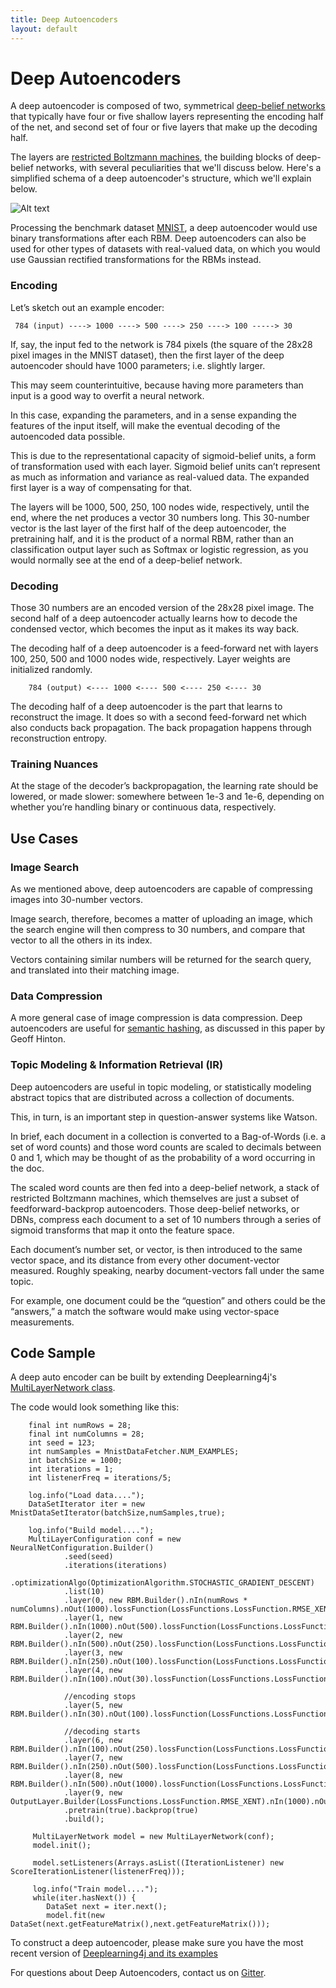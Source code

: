 ```yaml
---
title: Deep Autoencoders
layout: default
---
```


# Deep Autoencoders

A deep autoencoder is composed of two, symmetrical [deep-belief networks](./deepbeliefnetwork.html) that typically have four or five shallow layers representing the encoding half of the net, and second set of four or five layers that make up the decoding half.

The layers are [restricted Boltzmann machines](./restrictedboltzmannmachine.html), the building blocks of deep-belief networks, with several peculiarities that we'll discuss below. Here's a simplified schema of a deep autoencoder's structure, which we'll explain below.

![Alt text](./../img/deep_autoencoder.png) 

Processing the benchmark dataset [MNIST](http://yann.lecun.com/exdb/mnist/), a deep autoencoder would use binary transformations after each RBM. Deep autoencoders can also be used for other types of datasets with real-valued data, on which you would use Gaussian rectified transformations for the RBMs instead. 

### Encoding

Let’s sketch out an example encoder:
    
     784 (input) ----> 1000 ----> 500 ----> 250 ----> 100 -----> 30

If, say, the input fed to the network is 784 pixels (the square of the 28x28 pixel images in the MNIST dataset), then the first layer of the deep autoencoder should have 1000 parameters; i.e. slightly larger. 

This may seem counterintuitive, because having more parameters than input is a good way to overfit a neural network. 

In this case, expanding the parameters, and in a sense expanding the features of the input itself, will make the eventual decoding of the autoencoded data possible. 

This is due to the representational capacity of sigmoid-belief units, a form of transformation used with each layer. Sigmoid belief units can’t represent as much as information and variance as real-valued data. The expanded first layer is a way of compensating for that. 

The layers will be 1000, 500, 250, 100 nodes wide, respectively, until the end, where the net produces a vector 30 numbers long. This 30-number vector is the last layer of the first half of the deep autoencoder, the pretraining half, and it is the product of a normal RBM, rather than an classification output layer such as Softmax or logistic regression, as you would normally see at the end of a deep-belief network. 

### Decoding

Those 30 numbers are an encoded version of the 28x28 pixel image. The second half of a deep autoencoder actually learns how to decode the condensed vector, which becomes the input as it makes its way back.

The decoding half of a deep autoencoder is a feed-forward net with layers 100, 250, 500 and 1000 nodes wide, respectively. 
Layer weights are initialized randomly. 

		784 (output) <---- 1000 <---- 500 <---- 250 <---- 30

The decoding half of a deep autoencoder is the part that learns to reconstruct the image. It does so with a second feed-forward net which also conducts back propagation. The back propagation happens through reconstruction entropy.

### Training Nuances

At the stage of the decoder’s backpropagation, the learning rate should be lowered, or made slower: somewhere between 1e-3 and 1e-6, depending on whether you’re handling binary or continuous data, respectively.

## Use Cases

### Image Search

As we mentioned above, deep autoencoders are capable of compressing images into 30-number vectors. 

Image search, therefore, becomes a matter of uploading an image, which the search engine will then compress to 30 numbers, and compare that vector to all the others in its index. 

Vectors containing similar numbers will be returned for the search query, and translated into their matching image. 

### Data Compression

A more general case of image compression is data compression. Deep autoencoders are useful for [semantic hashing](https://www.cs.utoronto.ca/~rsalakhu/papers/semantic_final.pdf), as discussed in this paper by Geoff Hinton.

### Topic Modeling & Information Retrieval (IR)

Deep autoencoders are useful in topic modeling, or statistically modeling abstract topics that are distributed across a collection of documents. 

This, in turn, is an important step in question-answer systems like Watson.

In brief, each document in a collection is converted to a Bag-of-Words (i.e. a set of word counts) and those word counts are scaled to decimals between 0 and 1, which may be thought of as the probability of a word occurring in the doc. 

The scaled word counts are then fed into a deep-belief network, a stack of restricted Boltzmann machines, which themselves are just a subset of feedforward-backprop autoencoders. Those deep-belief networks, or DBNs, compress each document to a set of 10 numbers through a series of sigmoid transforms that map it onto the feature space. 

Each document’s number set, or vector, is then introduced to the same vector space, and its distance from every other document-vector measured. Roughly speaking, nearby document-vectors fall under the same topic. 

For example, one document could be the “question” and others could be the “answers,” a match the software would make using vector-space measurements. 

## Code Sample

A deep auto encoder can be built by extending Deeplearning4j's [MultiLayerNetwork class](https://github.com/deeplearning4j/deeplearning4j/blob/3e934e0128e443a0e187f5aea7a3b8677d9a6568/deeplearning4j-core/src/main/java/org/deeplearning4j/nn/multilayer/MultiLayerNetwork.java).

The code would look something like this:

        final int numRows = 28;
        final int numColumns = 28;
        int seed = 123;
        int numSamples = MnistDataFetcher.NUM_EXAMPLES;
        int batchSize = 1000;
        int iterations = 1;
        int listenerFreq = iterations/5;

        log.info("Load data....");
        DataSetIterator iter = new MnistDataSetIterator(batchSize,numSamples,true);

        log.info("Build model....");
        MultiLayerConfiguration conf = new NeuralNetConfiguration.Builder()
                .seed(seed)
                .iterations(iterations)
                .optimizationAlgo(OptimizationAlgorithm.STOCHASTIC_GRADIENT_DESCENT)
                .list(10)
                .layer(0, new RBM.Builder().nIn(numRows * numColumns).nOut(1000).lossFunction(LossFunctions.LossFunction.RMSE_XENT).build())
                .layer(1, new RBM.Builder().nIn(1000).nOut(500).lossFunction(LossFunctions.LossFunction.RMSE_XENT).build())
                .layer(2, new RBM.Builder().nIn(500).nOut(250).lossFunction(LossFunctions.LossFunction.RMSE_XENT).build())
                .layer(3, new RBM.Builder().nIn(250).nOut(100).lossFunction(LossFunctions.LossFunction.RMSE_XENT).build())
                .layer(4, new RBM.Builder().nIn(100).nOut(30).lossFunction(LossFunctions.LossFunction.RMSE_XENT).build()) 
                
                //encoding stops
                .layer(5, new RBM.Builder().nIn(30).nOut(100).lossFunction(LossFunctions.LossFunction.RMSE_XENT).build()) 	
                
                //decoding starts
                .layer(6, new RBM.Builder().nIn(100).nOut(250).lossFunction(LossFunctions.LossFunction.RMSE_XENT).build())
                .layer(7, new RBM.Builder().nIn(250).nOut(500).lossFunction(LossFunctions.LossFunction.RMSE_XENT).build())
                .layer(8, new RBM.Builder().nIn(500).nOut(1000).lossFunction(LossFunctions.LossFunction.RMSE_XENT).build())
                .layer(9, new OutputLayer.Builder(LossFunctions.LossFunction.RMSE_XENT).nIn(1000).nOut(numRows*numColumns).build())
                .pretrain(true).backprop(true)
                .build();

         MultiLayerNetwork model = new MultiLayerNetwork(conf);
         model.init();

         model.setListeners(Arrays.asList((IterationListener) new ScoreIterationListener(listenerFreq)));

         log.info("Train model....");
         while(iter.hasNext()) {
            DataSet next = iter.next();
            model.fit(new DataSet(next.getFeatureMatrix(),next.getFeatureMatrix()));

To construct a deep autoencoder, please make sure you have the most recent version of [Deeplearning4j and its examples](https://github.com/deeplearning4j/dl4j-examples/tree/master/dl4j-examples/src/main/java/org/deeplearning4j/examples/unsupervised/deepbelief)

For questions about Deep Autoencoders, contact us on [Gitter](https://gitter.im/deeplearning4j/deeplearning4j). 
